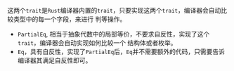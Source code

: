这两个`trait`是`Rust`编译器内置的`trait`，只要实现这两个`trait`，编译器会自动比较类型中的每一个字段，来进行
判等操作。
* `PartialEq`, 相当于抽象代数中的局部等价，不要求自反性，实现了这个`trait`，编译器会自动实现如何比较一个
  结构体或者枚举。
* `Eq`，具有自反性，实现了`PartialEq`后，`Eq`并不需要额外的代码，只需要告诉编译器其满足自反性即可。
